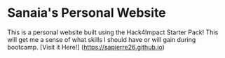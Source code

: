 # Sanaia's Personal Website
This is a personal website built using the Hack4Impact Starter Pack!
This will get me a sense of what skills I should have or will gain during bootcamp.
[Visit it Here!] (https://sapierre26.github.io)